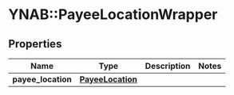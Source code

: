 # YNAB::PayeeLocationWrapper

## Properties
Name | Type | Description | Notes
------------ | ------------- | ------------- | -------------
**payee_location** | [**PayeeLocation**](PayeeLocation.md) |  | 


